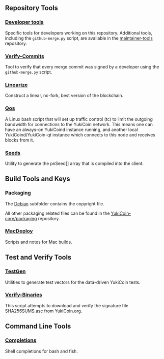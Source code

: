 Repository Tools
---------------------

### [Developer tools](/contrib/devtools) ###
Specific tools for developers working on this repository.
Additional tools, including the `github-merge.py` script, are available in the [maintainer-tools](https://github.com/YukiCoin-core/YukiCoin-maintainer-tools) repository.

### [Verify-Commits](/contrib/verify-commits) ###
Tool to verify that every merge commit was signed by a developer using the `github-merge.py` script.

### [Linearize](/contrib/linearize) ###
Construct a linear, no-fork, best version of the blockchain.

### [Qos](/contrib/qos) ###

A Linux bash script that will set up traffic control (tc) to limit the outgoing bandwidth for connections to the YukiCoin network. This means one can have an always-on YukiCoind instance running, and another local YukiCoind/YukiCoin-qt instance which connects to this node and receives blocks from it.

### [Seeds](/contrib/seeds) ###
Utility to generate the pnSeed[] array that is compiled into the client.

Build Tools and Keys
---------------------

### Packaging ###
The [Debian](/contrib/debian) subfolder contains the copyright file.

All other packaging related files can be found in the [YukiCoin-core/packaging](https://github.com/YukiCoin-core/packaging) repository.

### [MacDeploy](/contrib/macdeploy) ###
Scripts and notes for Mac builds.

Test and Verify Tools
---------------------

### [TestGen](/contrib/testgen) ###
Utilities to generate test vectors for the data-driven YukiCoin tests.

### [Verify-Binaries](/contrib/verify-binaries) ###
This script attempts to download and verify the signature file SHA256SUMS.asc from YukiCoin.org.

Command Line Tools
---------------------

### [Completions](/contrib/completions) ###
Shell completions for bash and fish.
